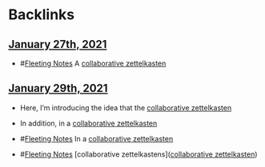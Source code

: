 
# Backlinks
## [January 27th, 2021](<January 27th, 2021.md>)
- #[Fleeting Notes](<Fleeting Notes.md>) A [collaborative zettelkasten](<collaborative zettelkasten.md>)

## [January 29th, 2021](<January 29th, 2021.md>)
- Here, I’m introducing the idea that the [collaborative zettelkasten](<collaborative zettelkasten.md>)

- In addition, in a [collaborative zettelkasten](<collaborative zettelkasten.md>)

- #[Fleeting Notes](<Fleeting Notes.md>) In a [collaborative zettelkasten](<collaborative zettelkasten.md>)

- #[Fleeting Notes](<Fleeting Notes.md>) [collaborative zettelkastens]([collaborative zettelkasten](<collaborative zettelkasten.md>))

